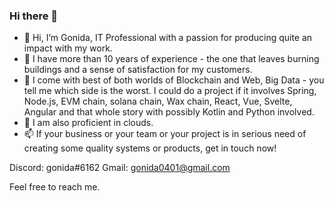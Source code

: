 ### Hi there 👋

- 👋 Hi, I’m Gonida, IT Professional with a passion for producing quite an impact with my work.
- 👀 I have more than 10 years of experience - the one that leaves burning buildings and a sense of satisfaction for my customers.
- 🌱 I come with best of both worlds of Blockchain and Web, Big Data - you tell me which side is the worst. I could do a project if it involves Spring, Node.js, EVM chain, solana chain, Wax chain, React, Vue, Svelte, Angular and that whole story with possibly Kotlin and Python involved.
- 💞️ I am also proficient in clouds.
- 📫 If your business or your team or your project is in serious need of creating some quality systems or products, get in touch now! 

Discord: gonida#6162
Gmail:   gonida0401@gmail.com

Feel free to reach me.

